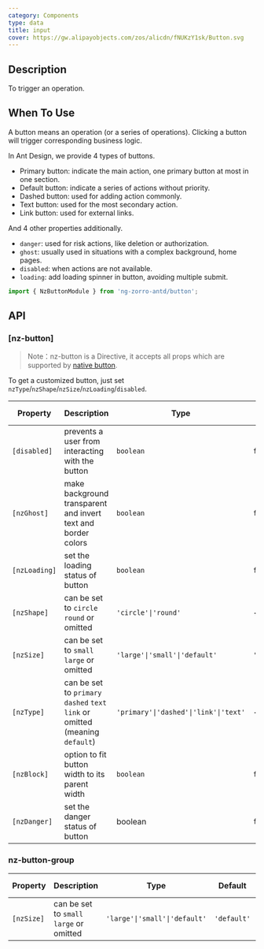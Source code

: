 ```yaml
---
category: Components
type: data
title: input
cover: https://gw.alipayobjects.com/zos/alicdn/fNUKzY1sk/Button.svg
---
```


## Description

To trigger an operation.

## When To Use

A button means an operation (or a series of operations). Clicking a button will trigger corresponding business logic.

In Ant Design, we provide 4 types of buttons.

- Primary button: indicate the main action, one primary button at most in one section.
- Default button: indicate a series of actions without priority.
- Dashed button: used for adding action commonly.
- Text button: used for the most secondary action.
- Link button: used for external links.

And 4 other properties additionally.

- `danger`: used for risk actions, like deletion or authorization.
- `ghost`: usually used in situations with a complex background, home pages.
- `disabled`: when actions are not available.
- `loading`: add loading spinner in button, avoiding multiple submit.

```ts
import { NzButtonModule } from 'ng-zorro-antd/button';
```

## API

### [nz-button]

> Note：nz-button is a Directive, it accepts all props which are supported by [native button](https://developer.mozilla.org/en-US/docs/Web/HTML/Element/button).

To get a customized button, just set `nzType`/`nzShape`/`nzSize`/`nzLoading`/`disabled`.

| Property | Description | Type | Default | Global Config |
| -------- | ----------- | ---- | ------- | ------------- |
| `[disabled]` | prevents a user from interacting with the button | `boolean` | `false` |
| `[nzGhost]` | make background transparent and invert text and border colors | `boolean` | `false` |
| `[nzLoading]` | set the loading status of button | `boolean` | `false` |
| `[nzShape]` | can be set to `circle` `round` or omitted | `'circle'\|'round'` | - | |
| `[nzSize]` | can be set to `small` `large` or omitted | `'large'\|'small'\|'default'` | `'default'` | ✅ |
| `[nzType]` | can be set to `primary` `dashed` `text` `link` or omitted (meaning `default`) | `'primary'\|'dashed'\|'link'\|'text'` | - |
| `[nzBlock]` | option to fit button width to its parent width | `boolean` | `false` |
| `[nzDanger]` | set the danger status of button | boolean | `false` |  |


### nz-button-group

| Property | Description | Type | Default | Global Config |
| -------- | ----------- | ---- | ------- | ------------- |
| `[nzSize]` | can be set to `small` `large` or omitted | `'large'\|'small'\|'default'` | `'default'` | - |
